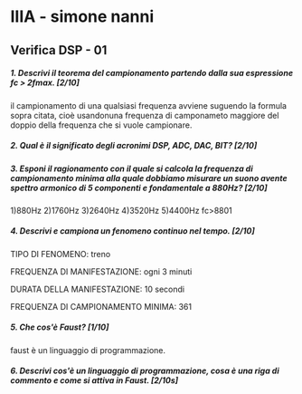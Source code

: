# IIIA - simone nanni

## Verifica DSP - 01

##### 1. Descrivi il teorema del campionamento partendo dalla sua espressione _fc > 2fmax_. [2/10]

il campionamento di una qualsiasi frequenza avviene suguendo la formula sopra citata, cioè usandonuna frequenza di camponameto maggiore del doppio della frequenza che si vuole campionare.

##### 2. Qual è il significato degli acronimi _DSP_, _ADC_, _DAC_, _BIT_? [2/10]



##### 3. Esponi il ragionamento con il quale si calcola la frequenza di campionamento minima alla quale dobbiamo misurare un suono avente spettro armonico di 5 componenti e fondamentale a _880Hz_? [2/10]

1)880Hz 2)1760Hz 3)2640Hz 4)3520Hz 5)4400Hz
fc>8801

##### 4. Descrivi e campiona un fenomeno continuo nel tempo. [2/10]

TIPO DI FENOMENO: treno

FREQUENZA DI MANIFESTAZIONE: ogni 3 minuti

DURATA DELLA MANIFESTAZIONE: 10 secondi

FREQUENZA DI CAMPIONAMENTO MINIMA: 361

##### 5. Che cos'è _Faust_? [1/10]
faust è un linguaggio di programmazione.


##### 6. Descrivi cos'è un linguaggio di programmazione, cosa è una riga di commento e come si attiva in _Faust_. [2/10s]



